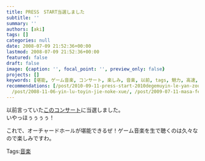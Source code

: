 ```yaml
---
title: PRESS　START当選しました
subtitle: ''
summary: ''
authors: [aki]
tags: []
categories: null
date: 2008-07-09 21:52:36+00:00
lastmod: 2008-07-09 21:52:36+00:00
featured: false
draft: false
image: {caption: '', focal_point: '', preview_only: false}
projects: []
keywords: [堪能, ゲーム音楽, コンサート, 楽しみ, 音楽, 以前, tags, 魅力, 高速, 高校生]
recommendations: [/post/2010-09-11-press-start-2010degemuyin-le-yan-zou-hui-qing-bao-wogetutosita/,
  /post/2008-11-06-yin-lu-toyin-jie-noke-xue/, /post/2009-07-11-masa-festanotiketutogalai-ta/]
---
```

以前言っていた[このコンサート](http://mrk0369.exblog.jp/9101248)に当選しました。  
いやっほぅぅぅぅ！  
  
これで、オーチャードホールが堪能できるぜ！ゲーム音楽を生で聴くのは久々なので楽しみですわ。

Tags:[音楽](http://mrk0369.exblog.jp/tags/%E9%9F%B3%E6%A5%BD/) 

